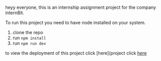 heyy everyone, this is an internship assignment project for the company internBit.

To run this project you need to have node installed on your system.
1. clone the repo
2. run `npm install`
3. run `npm run dev`

to view the deployment of this project click [here](project click [here]()